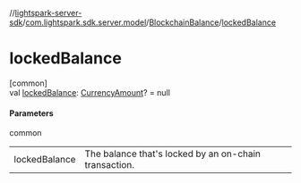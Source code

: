 //[lightspark-server-sdk](../../../index.md)/[com.lightspark.sdk.server.model](../index.md)/[BlockchainBalance](index.md)/[lockedBalance](locked-balance.md)

# lockedBalance

[common]\
val [lockedBalance](locked-balance.md): [CurrencyAmount](../-currency-amount/index.md)? = null

#### Parameters

common

| | |
|---|---|
| lockedBalance | The balance that's locked by an on-chain transaction. |
